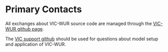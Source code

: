 # Primary Contacts

All exchanges about VIC-WUR source code are managed through the [VIC-WUR github page](https://github.com/wur-wsg/VIC).

The [VIC support github](http://github.com/BramDr/VIC_support) should be used for questions about model setup and application of VIC-WUR.

